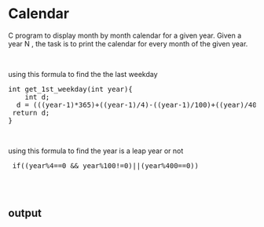# Calendar
<p>C program to display month by month calendar for a given year.
Given a year N , the task is to print the calendar for every month of the given year.
</p>
<br>
<p>using this formula to find the the last weekday </p>
<pre>
int get_1st_weekday(int year){
    int d;
  d = (((year-1)*365)+((year-1)/4)-((year-1)/100)+((year)/400)+1)%7;
 return d;
}
</pre>
<br>
<p>using this formula to find the year is a leap year or not</p>
<pre>
 if((year%4==0 && year%100!=0)||(year%400==0))
 </pre>
<br>
<h2>output</h2>

